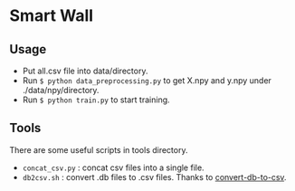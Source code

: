 # Smart Wall

## Usage
* Put all.csv file into data/directory.
* Run `$ python data_preprocessing.py` to get X.npy and y.npy under ./data/npy/directory.
* Run `$ python train.py` to start training. 

## Tools
There are some useful scripts in tools directory.
* `concat_csv.py` : concat csv files into a single file. 
* `db2csv.sh` : convert .db files to .csv files. Thanks to [convert-db-to-csv](https://github.com/darrentu/convert-db-to-csv).